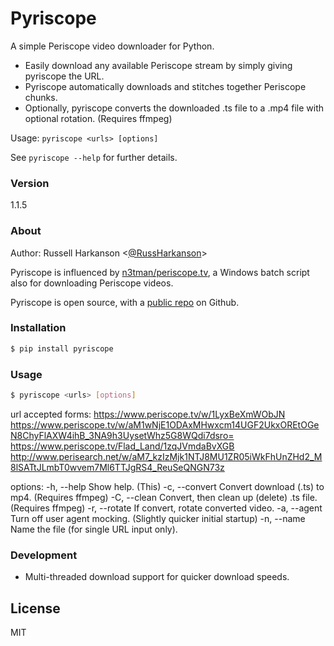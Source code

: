 # Pyriscope

A simple Periscope video downloader for Python.

* Easily download any available Periscope stream by simply giving pyriscope the URL.
* Pyriscope automatically downloads and stitches together Periscope chunks.
* Optionally, pyriscope converts the downloaded .ts file to a .mp4 file with optional rotation. (Requires ffmpeg)

Usage:
    `pyriscope <urls> [options]`

See `pyriscope --help` for further details.

### Version
1.1.5

### About

Author: Russell Harkanson <[@RussHarkanson]>

Pyriscope is influenced by [n3tman/periscope.tv], a Windows batch script also for downloading Periscope videos.

Pyriscope is open source, with a [public repo][git-repo-url] on Github.

### Installation

```sh
$ pip install pyriscope
```

### Usage

```sh
$ pyriscope <urls> [options]
```

url accepted forms:
    https://www.periscope.tv/w/1LyxBeXmWObJN
    https://www.periscope.tv/w/aM1wNjE1ODAxMHwxcm14UGF2UkxOREtOGeN8ChyFlAXW4ihB_3NA9h3UysetWhz5G8WQdi7dsro=
    https://www.periscope.tv/Flad_Land/1zqJVmdaBvXGB
    http://www.perisearch.net/w/aM7_kzIzMjk1NTJ8MU1ZR05iWkFhUnZHd2_M8lSATtJLmbT0wvem7Ml6TTJgRS4_ReuSeQNGN73z

options:
    -h, --help              Show help. (This)
    -c, --convert           Convert download (.ts) to mp4. (Requires ffmpeg)
    -C, --clean             Convert, then clean up (delete) .ts file. (Requires ffmpeg)
    -r, --rotate            If convert, rotate converted video.
    -a, --agent             Turn off user agent mocking. (Slightly quicker initial startup)
    -n, --name <file>       Name the file (for single URL input only).

### Development

* Multi-threaded download support for quicker download speeds.

License
----

MIT

[//]: # (Ref links)

   [n3tman/periscope.tv]: <https://github.com/n3tman/periscope.tv>
   [git-repo-url]: <https://github.com/rharkanson/pyriscope>
   [@RussHarkanson]: <http://twitter.com/RussHarkanson>
   [ffmpeg]: <https://www.ffmpeg.org/>
